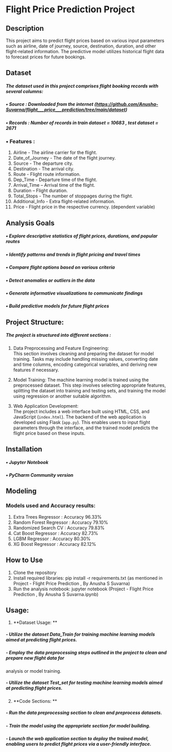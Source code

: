 # Flight Price Prediction Project

## Description
This project aims to predict flight prices based on various input parameters such as airline, date of journey, source, destination, duration, and other flight-related information. The predictive model utilizes historical flight data to forecast prices for future bookings.

## Dataset
##### The dataset used in this project comprises flight booking records with several columns:
##### •	Source : Downloaded from the internet (https://github.com/Anusha-Suvarna/flight___price___prediction/tree/main/dataset)
##### •	Records : Number of records in train dataset = 10683 , test dataset = 2671
### •	Features : 
1. Airline - The airline carrier for the flight.
2. Date_of_Journey - The date of the flight journey.
3. Source - The departure city.
4. Destination - The arrival city.
5. Route - Flight route information.
6. Dep_Time - Departure time of the flight.
7. Arrival_Time – Arrival time of the flight.
8. Duration – Flight duration.
9. Total_Stops - The number of stoppages during the flight.
10. Additional_Info - Extra flight-related information.
11. Price - Flight price in the respective currency. (dependent variable)

    
## Analysis Goals
##### •	Explore descriptive statistics of flight prices, durations, and popular routes
##### •	Identify patterns and trends in flight pricing and travel times
##### •	Compare flight options based on various criteria
##### •	Detect anomalies or outliers in the data
##### •	Generate informative visualizations to communicate findings
##### •	Build predictive models for future flight prices


## Project Structure:
##### The project is structured into different sections :
1. Data Preprocessing and Feature Engineering:  
  This section involves cleaning and preparing the dataset for model training. Tasks may include handling missing values, converting date and time columns, encoding categorical variables, and deriving new features if necessary.

2. Model Training: 
   The machine learning model is trained using the preprocessed dataset. This step involves selecting appropriate features, splitting the dataset into training and testing sets, and training the model using regression or another suitable algorithm.

3. Web Application Development:  
   The project includes a web interface built using HTML, CSS, and JavaScript (`index.html`). The backend of the web application is developed using Flask (`app.py`). This enables users to input flight parameters through the interface, and the trained model predicts the flight price based on these inputs.


## Installation
##### •	Jupyter Notebook 
##### •	PyCharm Community version 
## Modeling
### Models used and Accuracy results: 
1.  Extra Trees Regressor :   Accuracy 96.33%
2. 	Random Forest Regressor :   Accuracy 79.10%
3. 	Randomized Search CV :   Accuracy 79.83%
4. 	Cat Boost Regressor :   Accuracy 82.73%
5. 	LGBM Regressor :   Accuracy 80.30%
6. 	XG Boost Regressor :   Accuracy 82.12%


## How to Use
1.	Clone the repository
2.	Install required libraries: pip install -r requirements.txt (as mentioned in Project - Flight Price Prediction ,   By Anusha S Suvarna)
3.	Run the analysis notebook: jupyter notebook (Project - Flight Price Prediction ,   By Anusha S Suvarna.ipynb)


 ## Usage:
 1. **Dataset Usage: **  
#####      - Utilize the dataset Data_Train for training machine learning models aimed at predicting flight prices.
#####      - Employ the data preprocessing steps outlined in the project to clean and prepare new flight data for 
analysis or model training.
#####      - Utilize the dataset Test_set for testing machine learning models aimed at predicting flight prices.

2. **Code Sections: **  
#####        - Run the data preprocessing section to clean and preprocess datasets.
#####        - Train the model using the appropriate section for model building.
#####       - Launch the web application section to deploy the trained model, enabling users to predict flight prices via a user-friendly interface.


